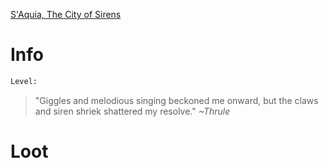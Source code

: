 <!-- TITLE: A Bathing Siren -->
[S'Aquia, The City of Sirens](saquia)

# Info

```perl
Level: 
```
> "Giggles and melodious singing beckoned me onward, but the claws and siren shriek shattered my resolve."
> *~Thrule*


# Loot